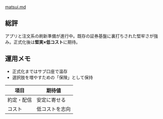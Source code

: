 [matsui.md](https://github.com/user-attachments/files/22416254/matsui.md)
## 総評
アプリと注文系の刷新準備が進行中。既存の証券基盤に裏打ちされた堅牢さが強み。正式化後は**堅実×低コスト**に期待。

## 運用メモ
- 正式化まではサブ口座で温存
- 選択肢を増やすための「保険」として保持

| 項目 | 期待値 |
|---|---|
| 約定・配信 | 安定に寄せる |
| コスト | 低コストを志向 |
